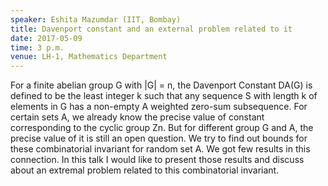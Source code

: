 ```yaml
---
speaker: Eshita Mazumdar (IIT, Bombay)
title: Davenport constant and an external problem related to it
date: 2017-05-09
time: 3 p.m.
venue: LH-1, Mathematics Department
---
```



For a finite abelian group G with |G| = n, the Davenport
Constant DA(G) is defined to be the least integer k such that any sequence
S with length k of elements in G has a non-empty A weighted zero-sum
subsequence. For certain sets A, we already know the precise value of
constant corresponding to the cyclic group Zn. But for different group G
and A, the precise value of it is still an open question. We try to find
out bounds for these combinatorial invariant for random set A. We got few
results in this connection. In this talk I would like to present those
results and discuss about an extremal problem related to this
combinatorial invariant.
